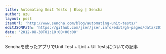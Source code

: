 ```yaml
---
title: Automating Unit Tests | Blog | Sencha
author: azu
layout: post
itemUrl: 'http://www.sencha.com/blog/automating-unit-tests/'
editJSONPath: 'https://github.com/jser/jser.info/edit/gh-pages/data/2012/08/index.json'
date: '2012-08-30T01:10:00+00:00'
---
```

Senchaを使ったアプリでUnit Test + Lint + UI Testsについての記事
